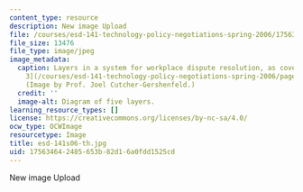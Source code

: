 ```yaml
---
content_type: resource
description: New image Upload
file: /courses/esd-141-technology-policy-negotiations-spring-2006/175634642485653b82d16a0fdd1525cd_esd-141s06-th.jpg
file_size: 13476
file_type: image/jpeg
image_metadata:
  caption: Layers in a system for workplace dispute resolution, as covered in [Lecture
    3](/courses/esd-141-technology-policy-negotiations-spring-2006/pages/lecture-notes).
    (Image by Prof. Joel Cutcher-Gershenfeld.)
  credit: ''
  image-alt: Diagram of five layers.
learning_resource_types: []
license: https://creativecommons.org/licenses/by-nc-sa/4.0/
ocw_type: OCWImage
resourcetype: Image
title: esd-141s06-th.jpg
uid: 17563464-2485-653b-82d1-6a0fdd1525cd
---
```

New image Upload